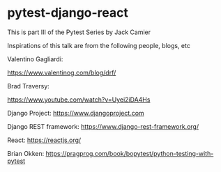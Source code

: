 # pytest-django-react

This is part III of the Pytest Series by Jack Camier


Inspirations of this talk are from the following people, blogs, etc

Valentino Gagliardi:

https://www.valentinog.com/blog/drf/

Brad Traversy:

https://www.youtube.com/watch?v=Uyei2iDA4Hs

Django Project:
https://www.djangoproject.com

Django REST framework:
https://www.django-rest-framework.org/

React:
https://reactjs.org/

Brian Okken:
https://pragprog.com/book/bopytest/python-testing-with-pytest